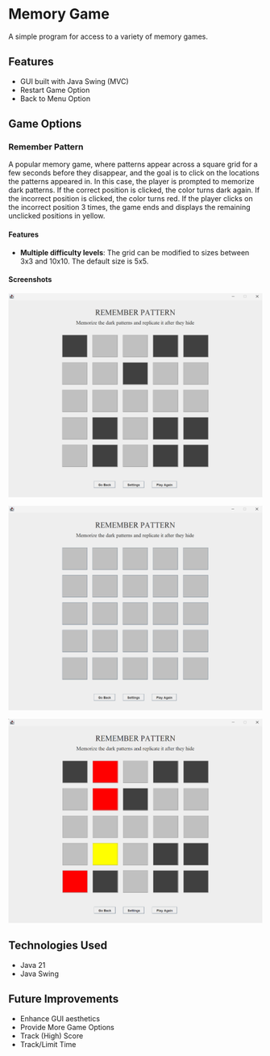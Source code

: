 # Memory Game
A simple program for access to a variety of memory games.
## Features
- GUI built with Java Swing (MVC)
- Restart Game Option
- Back to Menu Option
## Game Options
### Remember Pattern
A popular memory game, where patterns appear across a square grid for a few seconds
before they disappear, and the goal is to click on the locations the patterns appeared in.
In this case, the player is prompted to memorize dark patterns.
If the correct position is clicked, the color turns dark again.
If the incorrect position is clicked, the color turns red.
If the player clicks on the incorrect position 3 times, the game ends and displays the
remaining unclicked positions in yellow.
#### Features
- **Multiple difficulty levels**: The grid can be modified to sizes between 3x3 and 10x10. The default size is 5x5.
#### Screenshots
![Remember Pattern Start](screenshots/RememberPatternStart.png)  
  
![Remember Pattern Middle](screenshots/RememberPattarnMiddle.png)  
  
![Remember Pattern End](screenshots/RememberPatternEnd.png)
## Technologies Used
- Java 21
- Java Swing
## Future Improvements
- Enhance GUI aesthetics
- Provide More Game Options
- Track (High) Score
- Track/Limit Time
